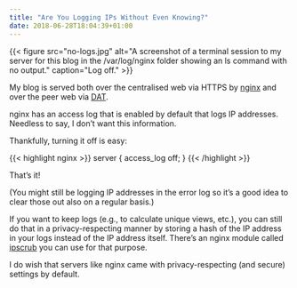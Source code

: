 ```yaml
---
title: "Are You Logging IPs Without Even Knowing?"
date: 2018-06-28T18:04:39+01:00
---
```


{{< figure src="no-logs.jpg" alt="A screenshot of a terminal session to my server for this blog in the /var/log/nginx folder showing an ls command with no output." caption="Log off." >}}

My blog is served both over the centralised web via HTTPS by [nginx](https://nginx.org) and over the peer web via [DAT](https://datproject.org).

nginx has an access log that is enabled by default that logs IP addresses. Needless to say, I don’t want this information.

Thankfully, turning it off is easy:

{{< highlight nginx >}}
server {
  access_log off;
}
{{< /highlight >}}

That’s it!

(You might still be logging IP addresses in the error log so it’s a good idea to clear those out also on a regular basis.)

If you want to keep logs (e.g., to calculate unique views, etc.), you can still do that in a privacy-respecting manner by storing a hash of the IP address in your logs instead of the IP address itself. There’s an nginx module called [ipscrub](https://github.com/masonicboom/ipscrub) you can use for that purpose.

I do wish that servers like nginx came with privacy-respecting (and secure) settings by default.
